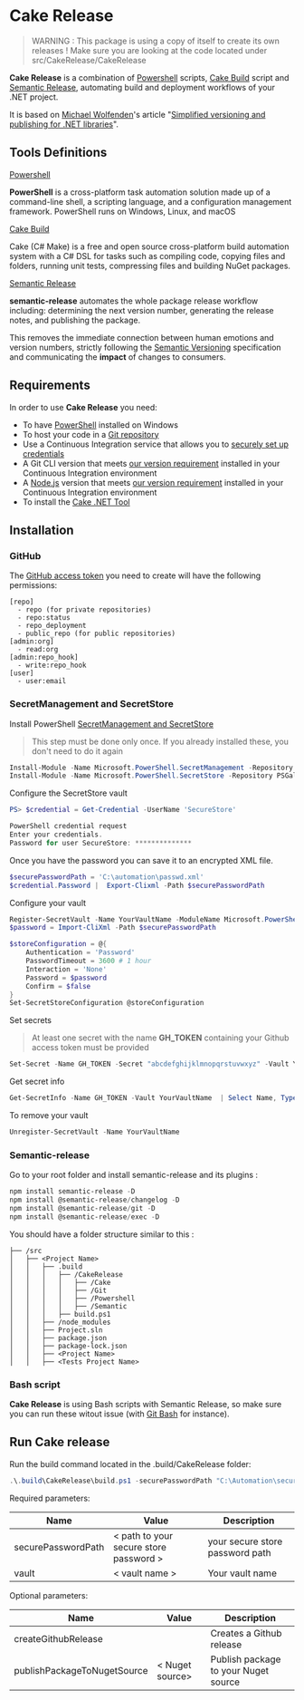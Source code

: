 ﻿# Cake Release

> WARNING : This package is using a copy of itself to create its own releases ! Make sure you are looking at the code located under src/CakeRelease/CakeRelease

**Cake Release** is a combination of [Powershell](https://learn.microsoft.com/en-us/powershell/scripting/overview?view=powershell-7.4) scripts, [Cake Build](https://cakebuild.net/) script and [Semantic Release](https://github.com/semantic-release), automating build and deployment workflows of your .NET project.

It is based on [Michael Wolfenden](https://medium.com/@michael.wolfenden/)'s article "[Simplified versioning and publishing for .NET libraries](https://medium.com/@michael.wolfenden/simplified-versioning-and-publishing-for-net-libraries-a28e5e740fa6)".

## Tools Definitions

[Powershell](https://learn.microsoft.com/en-us/powershell/scripting/overview?view=powershell-7.4)

**PowerShell** is a cross-platform task automation solution made up of a command-line shell, a scripting language, and a configuration management framework. PowerShell runs on Windows, Linux, and macOS

[Cake Build](https://cakebuild.net/)

Cake (C# Make) is a free and open source cross-platform build automation system with a C# DSL for tasks such as compiling code, copying files and folders, running unit tests, compressing files and building NuGet packages.

[Semantic Release](https://github.com/semantic-release)

**semantic-release** automates the whole package release workflow including: determining the next version number, generating the release notes, and publishing the package.

This removes the immediate connection between human emotions and version numbers, strictly following the [Semantic Versioning](http://semver.org) specification and communicating the **impact** of changes to consumers.

## Requirements

In order to use **Cake Release** you need:

- To have [PowerShell](https://learn.microsoft.com/en-us/powershell/scripting/install/installing-powershell-on-windows?view=powershell-7.4) installed on Windows
- To host your code in a [Git repository](https://git-scm.com)
- Use a Continuous Integration service that allows you to [securely set up credentials](docs/usage/ci-configuration.md#authentication)
- A Git CLI version that meets [our version requirement](docs/support/git-version.md) installed in your Continuous Integration environment
- A [Node.js](https://nodejs.org) version that meets [our version requirement](docs/support/node-version.md) installed in your Continuous Integration environment
- To install the [Cake .NET Tool](https://cakebuild.net/docs/getting-started/setting-up-a-new-scripting-project)

## Installation

### GitHub

The [GitHub access token](https://github.com/settings/tokens) you need to create will have the following permissions:

```
[repo]
  - repo (for private repositories)
  - repo:status
  - repo_deployment
  - public_repo (for public repositories)
[admin:org]
  - read:org
[admin:repo_hook]
  - write:repo_hook
[user]
  - user:email
```

### SecretManagement and SecretStore

Install PowerShell [SecretManagement and SecretStore](https://learn.microsoft.com/en-us/powershell/utility-modules/secretmanagement/how-to/using-secrets-in-automation?view=ps-modules)

> This step must be done only once. If you already installed these, you don't need to do it again

```powershell
Install-Module -Name Microsoft.PowerShell.SecretManagement -Repository PSGallery
Install-Module -Name Microsoft.PowerShell.SecretStore -Repository PSGallery
```

Configure the SecretStore vault

```powershell
PS> $credential = Get-Credential -UserName 'SecureStore'

PowerShell credential request
Enter your credentials.
Password for user SecureStore: **************
```

Once you have the password you can save it to an encrypted XML file.

```powershell
$securePasswordPath = 'C:\automation\passwd.xml'
$credential.Password |  Export-Clixml -Path $securePasswordPath
```

Configure your vault

```powershell
Register-SecretVault -Name YourVaultName -ModuleName Microsoft.PowerShell.SecretStore
$password = Import-CliXml -Path $securePasswordPath

$storeConfiguration = @{
    Authentication = 'Password'
    PasswordTimeout = 3600 # 1 hour
    Interaction = 'None'
    Password = $password
    Confirm = $false
}
Set-SecretStoreConfiguration @storeConfiguration
```

Set secrets
> At least one secret with the name **GH_TOKEN** containing your Github access token must be provided

```powershell
Set-Secret -Name GH_TOKEN -Secret "abcdefghijklmnopqrstuvwxyz" -Vault YourVaultName -Metadata @{Purpose="Github Token"}
```

Get secret info
```powershell
Get-SecretInfo -Name GH_TOKEN -Vault YourVaultName  | Select Name, Type, VaultName, Metadata
```
To remove your vault 
```powershell
Unregister-SecretVault -Name YourVaultName
```

### Semantic-release

Go to your root folder and install semantic-release and its plugins :

```powershell
npm install semantic-release -D
npm install @semantic-release/changelog -D
npm install @semantic-release/git -D
npm install @semantic-release/exec -D

```

You should have a folder structure similar to this :

```
├── /src
│   ├── <Project Name>
│   │   ├── .build
│   │   │   ├── /CakeRelease
│   │   │   │   ├── /Cake
│   │   │   │   ├── /Git
│   │   │   │   ├── /Powershell
│   │   │   │   ├── /Semantic
│   │   │   ├── build.ps1
│   │   ├── /node_modules
│   │   ├── Project.sln
│   │   ├── package.json
│   │   ├── package-lock.json
│   │   ├── <Project Name>
│   │   ├── <Tests Project Name>
```

### Bash script

**Cake Release** is using Bash scripts with Semantic Release, so make sure you can run these witout issue (with [Git Bash](https://www.atlassian.com/git/tutorials/git-bash) for instance).

## Run Cake release

Run the build command located in the .build/CakeRelease folder:

```powershell
.\.build\CakeRelease\build.ps1 -securePasswordPath "C:\Automation\securestorepasswd.xml" -vault YourVaultName -createGithubRelease -publishPackageToNugetSource <NUGET_SOURCE   >
```

Required parameters:

| Name               | Value              | Description  |
| ------------------ | ------------------ | --------------------------------------------- |
| securePasswordPath | < path to your secure store password >  | your secure store password path   |                                                                                                               |
| vault              | < vault name > | Your vault name |


Optional parameters:

| Name                        | Value              | Description  |
| --------------------------- | ------------------ | ------------------------- |
| createGithubRelease         |                    | Creates a Github release  |                                                                                                               |
| publishPackageToNugetSource | < Nuget source>    | Publish package to your Nuget source |

